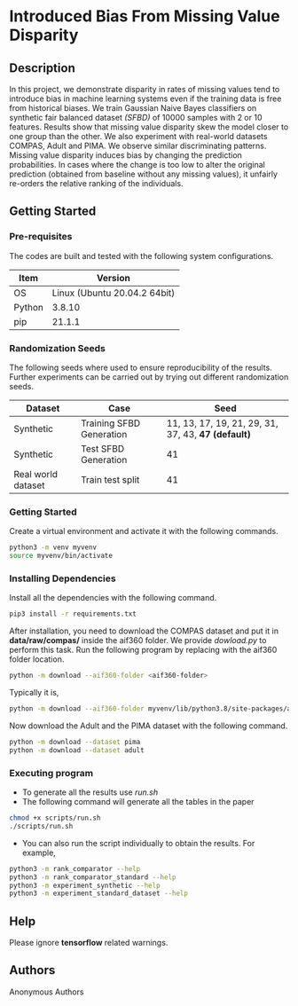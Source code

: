 # Introduced Bias From Missing Value Disparity

## Description

In this project, we demonstrate disparity in rates of missing values tend
to introduce bias in machine learning systems even if the training data is free
from historical biases. We train Gaussian Naive Bayes classifiers on
synthetic fair balanced dataset *(SFBD)* of 10000
samples with 2 or 10 features. Results show that missing value disparity
skew the model closer to one group than the other. We also experiment
with real-world datasets COMPAS, Adult and PIMA. We observe similar
discriminating patterns. Missing value disparity induces bias by changing
the prediction probabilities. In cases where the change is too low to
alter the original prediction (obtained from baseline without any missing
values), it unfairly re-orders the relative ranking of the individuals.

## Getting Started

### Pre-requisites

The codes are built and tested with the following
system configurations.

|  Item   |  Version                      |
| ------- | ------------------------------|
| OS      | Linux (Ubuntu 20.04.2 64bit)  |
| Python  | 3.8.10                        |
| pip     |  21.1.1                             |

### Randomization Seeds
The following seeds where used to ensure reproducibility of the results. Further experiments can be carried out by trying out different randomization seeds.

| Dataset |  Case                         |  Seed    |
| ------- | ------- | ------------------------------|
|Synthetic | Training SFBD Generation      |   11, 13, 17, 19, 21, 29, 31, 37, 43, **47 (default)**   |
|Synthetic| Test SFBD Generation          |   41  |
|Real world dataset | Train test split       |   41  |

### Getting Started

Create a virtual environment and activate it with the following
commands.

```bash
python3 -m venv myvenv
source myvenv/bin/activate
```

### Installing Dependencies

Install all the dependencies with the following command.

```bash
pip3 install -r requirements.txt
```

After installation, you need to download the COMPAS dataset
and put it in **data/raw/compas/** inside the aif360 folder. We provide
*dowload.py* to perform this task. Run the following program
by replacing *<aif360-folder>* with the aif360 folder location.

```bash
python -m download --aif360-folder <aif360-folder>
```
Typically it is,
```bash
python -m download --aif360-folder myvenv/lib/python3.8/site-packages/aif360/
```
Now download the Adult and the PIMA dataset with the following command.
```bash
python -m download --dataset pima
python -m download --dataset adult
```

### Executing program

* To generate all the results use *run.sh*
* The following command will generate all the tables in the paper
```bash
chmod +x scripts/run.sh
./scripts/run.sh
```

* You can also run the script individually to obtain the results.
For example,
```bash
python3 -m rank_comparator --help
python3 -m rank_comparator_standard --help
python3 -m experiment_synthetic --help
python3 -m experiment_standard_dataset --help
```
## Help

Please ignore **tensorflow** related warnings.

## Authors

Anonymous Authors